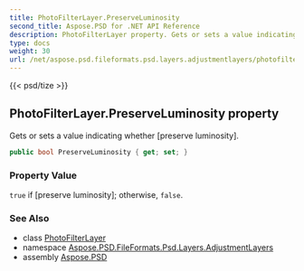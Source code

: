 ```yaml
---
title: PhotoFilterLayer.PreserveLuminosity
second_title: Aspose.PSD for .NET API Reference
description: PhotoFilterLayer property. Gets or sets a value indicating whether preserve luminosity
type: docs
weight: 30
url: /net/aspose.psd.fileformats.psd.layers.adjustmentlayers/photofilterlayer/preserveluminosity/
---
```

{{< psd/tize >}}
## PhotoFilterLayer.PreserveLuminosity property

Gets or sets a value indicating whether [preserve luminosity].

```csharp
public bool PreserveLuminosity { get; set; }
```

### Property Value

`true` if [preserve luminosity]; otherwise, `false`.

### See Also

* class [PhotoFilterLayer](../)
* namespace [Aspose.PSD.FileFormats.Psd.Layers.AdjustmentLayers](../../photofilterlayer/)
* assembly [Aspose.PSD](../../../)


